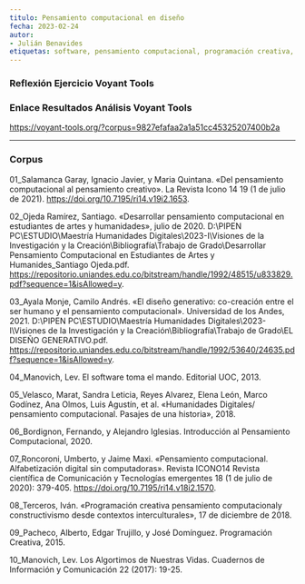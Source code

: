 ```yaml
---
titulo: Pensamiento computacional en diseño
fecha: 2023-02-24
autor:
- Julián Benavides 
etiquetas: software, pensamiento computacional, programación creativa, diseño
---
```


### Reflexión Ejercicio Voyant Tools


### Enlace Resultados Análisis Voyant Tools
https://voyant-tools.org/?corpus=9827efafaa2a1a51cc45325207400b2a

___________________________________________________________________________________
### Corpus

01_Salamanca Garay, Ignacio Javier, y Maria Quintana. «Del pensamiento computacional al pensamiento creativo». La Revista Icono 14 19 (1 de julio de 2021). https://doi.org/10.7195/ri14.v19i2.1653.

02_Ojeda Ramírez, Santiago. «Desarrollar pensamiento computacional en estudiantes de artes y humanidades», julio de 2020. D:\PIPEN PC\ESTUDIO\Maestría Humanidades Digitales\2023-I\Visiones de la Investigación y la Creación\Bibliografía\Trabajo de Grado\Desarrollar Pensamiento Computacional en Estudiantes de Artes y Humanides_Santiago Ojeda.pdf. https://repositorio.uniandes.edu.co/bitstream/handle/1992/48515/u833829.pdf?sequence=1&isAllowed=y.

03_Ayala Monje, Camilo Andrés. «El diseño generativo: co-creación entre el ser humano y el pensamiento computacional». Universidad de los Andes, 2021. D:\PIPEN PC\ESTUDIO\Maestría Humanidades Digitales\2023-I\Visiones de la Investigación y la Creación\Bibliografía\Trabajo de Grado\EL DISEÑO GENERATIVO.pdf. https://repositorio.uniandes.edu.co/bitstream/handle/1992/53640/24635.pdf?sequence=1&isAllowed=y.

04_Manovich, Lev. El software toma el mando. Editorial UOC, 2013.

05_Velasco, Marat, Sandra Leticia, Reyes Alvarez, Elena León, Marco Godínez, Ana Olmos, Luis Agustín, et al. «Humanidades Digitales/ pensamiento computacional. Pasajes de una historia», 2018.

06_Bordignon, Fernando, y Alejandro Iglesias. Introducción al Pensamiento Computacional, 2020.

07_Roncoroni, Umberto, y Jaime Maxi. «Pensamiento computacional. Alfabetización digital sin computadoras». Revista ICONO14 Revista científica de Comunicación y Tecnologías emergentes 18 (1 de julio de 2020): 379-405. https://doi.org/10.7195/ri14.v18i2.1570.

08_Terceros, Iván. «Programación creativa pensamiento computacionaly constructivismo desde contextos interculturales», 17 de diciembre de 2018.

09_Pacheco, Alberto, Edgar Trujillo, y José Domínguez. Programación Creativa, 2015.

10_Manovich, Lev. Los Algortimos de Nuestras Vidas. Cuadernos de Información y Comunicación 22 (2017): 19-25.






